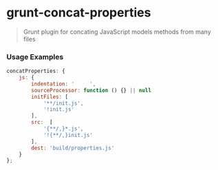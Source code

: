 # grunt-concat-properties

> Grunt plugin for concating JavaScript models methods from many files

### Usage Examples

```js
concatProperties: {
    js: {
        indentation: '     ',
        sourceProcessor: function () {} || null
        initFiles: [
            '**/init.js',
            '!init.js'
        ],
        src:  [
            '{**/,}*.js',
            '!{**/,}init.js'
        ],
        dest: 'build/properties.js'
    }
};